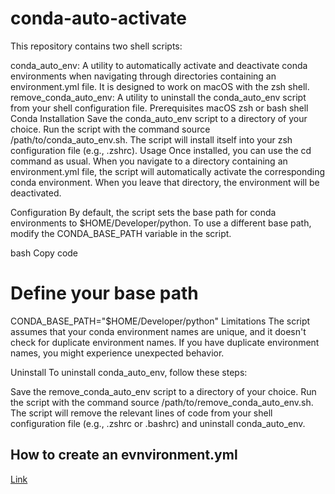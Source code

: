 # conda-auto-activate

This repository contains two shell scripts:

conda_auto_env: A utility to automatically activate and deactivate conda environments when navigating through directories containing an environment.yml file. It is designed to work on macOS with the zsh shell.
remove_conda_auto_env: A utility to uninstall the conda_auto_env script from your shell configuration file.
Prerequisites
macOS
zsh or bash shell
Conda
Installation
Save the conda_auto_env script to a directory of your choice.
Run the script with the command source /path/to/conda_auto_env.sh.
The script will install itself into your zsh configuration file (e.g., .zshrc).
Usage
Once installed, you can use the cd command as usual. When you navigate to a directory containing an environment.yml file, the script will automatically activate the corresponding conda environment. When you leave that directory, the environment will be deactivated.

Configuration
By default, the script sets the base path for conda environments to $HOME/Developer/python. To use a different base path, modify the CONDA_BASE_PATH variable in the script.

bash
Copy code
# Define your base path
CONDA_BASE_PATH="$HOME/Developer/python"
Limitations
The script assumes that your conda environment names are unique, and it doesn't check for duplicate environment names. If you have duplicate environment names, you might experience unexpected behavior.

Uninstall
To uninstall conda_auto_env, follow these steps:

Save the remove_conda_auto_env script to a directory of your choice.
Run the script with the command source /path/to/remove_conda_auto_env.sh.
The script will remove the relevant lines of code from your shell configuration file (e.g., .zshrc or .bashrc) and uninstall conda_auto_env.

## How to create an evnvironment.yml

[Link](https://repo2docker.readthedocs.io/en/latest/howto/export_environment.html)
